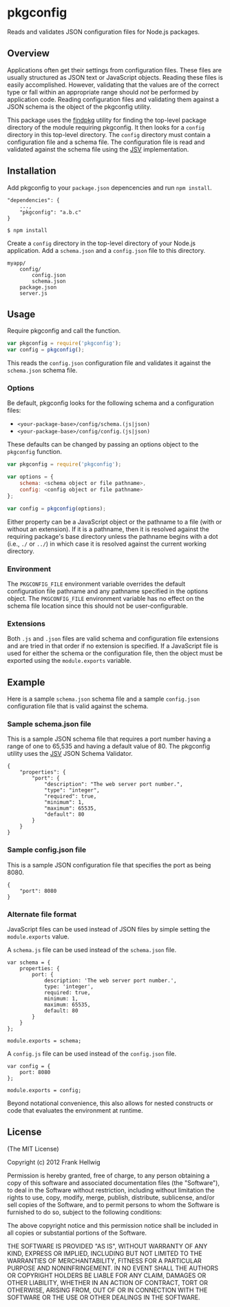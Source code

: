 # pkgconfig

Reads and validates JSON configuration files for Node.js packages.

## Overview

Applications often get their settings from configuration files. These files are usually structured as JSON text or JavaScript objects. Reading these files is easily accomplished. However, validating that the values are of the correct type or fall within an appropriate range should *not* be performed by application code. Reading configuration files and validating them against a JSON schema is the object of the pkgconfig utility.

This package uses the [findpkg](https://github.com/fhellwig/findpkg) utility for finding the top-level package directory of the module requiring pkgconfig. It then looks for a `config` directory in this top-level directory. The `config` directory must contain a configuration file and a schema file. The configuration file is read and validated against the schema file using the [JSV](https://github.com/garycourt/JSV) implementation.

## Installation

Add pkgconfig to your `package.json` depencencies and run `npm install`.

    "dependencies": {
        ...,
        "pkgconfig": "a.b.c"
    }

    $ npm install

Create a `config` directory in the top-level directory of your Node.js application. Add a `schema.json` and a `config.json` file to this directory.

    myapp/
        config/
            config.json
            schema.json
        package.json
        server.js

## Usage

Require pkgconfig and call the function.

```javascript
var pkgconfig = require('pkgconfig');
var config = pkgconfig();
```

This reads the `config.json` configuration file and validates it against the `schema.json` schema file.

### Options

Be default, pkgconfig looks for the following schema and a configuration files:

- `<your-package-base>/config/schema.(js|json)`
- `<your-package-base>/config/config.(js|json)`

These defaults can be changed by passing an options object to the `pkgconfig` function.

```javascript
var pkgconfig = require('pkgconfig');

var options = {
    schema: <schema object or file pathname>,
    config: <config object or file pathname>
};

var config = pkgconfig(options);
```

Either property can be a JavaScript object or the pathname to a file (with or without an extension). If it is a pathname, then it is resolved against the requiring package's base directory unless the pathname begins with a dot (i.e., `./` or `../`) in which case it is resolved against the current working directory.

### Environment

The `PKGCONFIG_FILE` environment variable overrides the default configuration file pathname and any pathname specified in the options object. The `PKGCONFIG_FILE` environment variable has no effect on the schema file location since this should not be user-configurable.

### Extensions

Both `.js` and `.json` files are valid schema and configuration file extensions and are tried in that order if no extension is specified. If a JavaScript file is used for either the schema or the configuration file, then the object must be exported using the `module.exports` variable.

## Example

Here is a sample `schema.json` schema file and a sample `config.json`
configuration file that is valid against the schema.

### Sample schema.json file

This is a sample JSON schema file that requires a port number having a range of
one to 65,535 and having a default value of 80. The pkgconfig utility uses the
[JSV](https://github.com/garycourt/JSV) JSON Schema Validator.

    {
        "properties": {
            "port": {
                "description": "The web server port number.",
                "type": "integer",
                "required": true,
                "minimum": 1,
                "maximum": 65535,
                "default": 80
            }
        }
    }

### Sample config.json file

This is a sample JSON configuration file that specifies the port as being 8080.

    {
        "port": 8080
    }

### Alternate file format

JavaScript files can be used instead of JSON files by simple setting the
`module.exports` value.

A `schema.js` file can be used instead of the `schema.json` file.

    var schema = {
        properties: {
            port: {
                description: 'The web server port number.',
                type: 'integer',
                required: true,
                minimum: 1,
                maximum: 65535,
                default: 80
            }
        }
    };

    module.exports = schema;

A `config.js` file can be used instead of the `config.json` file.

    var config = {
        port: 8080
    };

    module.exports = config;

Beyond notational convenience, this also allows for nested constructs or code
that evaluates the environment at runtime.

## License

(The MIT License)

Copyright (c) 2012 Frank Hellwig

Permission is hereby granted, free of charge, to any person obtaining a copy
of this software and associated documentation files (the "Software"), to
deal in the Software without restriction, including without limitation the
rights to use, copy, modify, merge, publish, distribute, sublicense, and/or
sell copies of the Software, and to permit persons to whom the Software is
furnished to do so, subject to the following conditions:

The above copyright notice and this permission notice shall be included in
all copies or substantial portions of the Software.

THE SOFTWARE IS PROVIDED "AS IS", WITHOUT WARRANTY OF ANY KIND, EXPRESS OR
IMPLIED, INCLUDING BUT NOT LIMITED TO THE WARRANTIES OF MERCHANTABILITY,
FITNESS FOR A PARTICULAR PURPOSE AND NONINFRINGEMENT. IN NO EVENT SHALL THE
AUTHORS OR COPYRIGHT HOLDERS BE LIABLE FOR ANY CLAIM, DAMAGES OR OTHER
LIABILITY, WHETHER IN AN ACTION OF CONTRACT, TORT OR OTHERWISE, ARISING
FROM, OUT OF OR IN CONNECTION WITH THE SOFTWARE OR THE USE OR OTHER DEALINGS
IN THE SOFTWARE.
